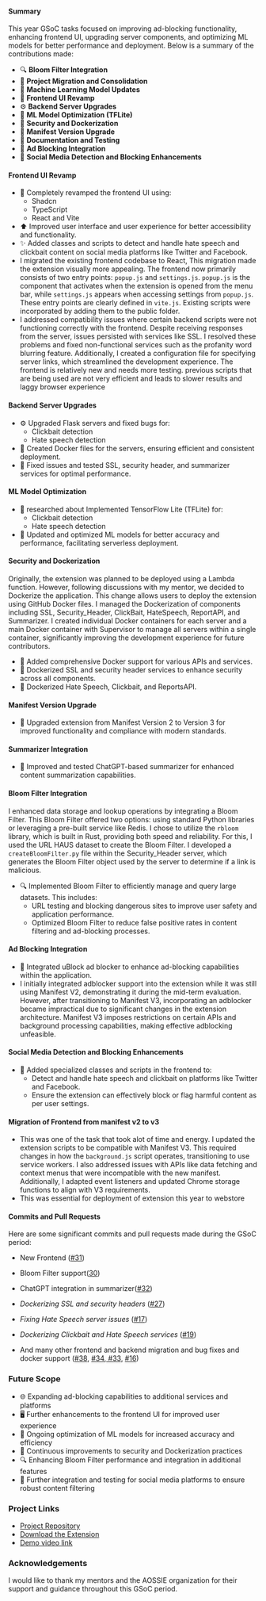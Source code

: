 #### Summary

This year GSoC tasks focused on improving ad-blocking functionality, enhancing frontend UI, upgrading server components, and optimizing ML models for better performance and deployment. Below is a summary of the contributions made:

- 🔍 **Bloom Filter Integration**
- 🔄 **Project Migration and Consolidation**
- 🧠 **Machine Learning Model Updates**
- 🎨 **Frontend UI Revamp**
- ⚙️ **Backend Server Upgrades**
- 🤖 **ML Model Optimization (TFLite)**
- 🔐 **Security and Dockerization**
- 🔄 **Manifest Version Upgrade**
- 📝 **Documentation and Testing**
- 🚫 **Ad Blocking Integration**
- 🧩 **Social Media Detection and Blocking Enhancements**




#### Frontend UI Revamp

- 🎨 Completely revamped the frontend UI using:
  - Shadcn
  - TypeScript
  - React and Vite
- ⬆️ Improved user interface and user experience for better accessibility and functionality.
- ✨ Added classes and scripts to detect and handle hate speech and clickbait content on social media platforms like Twitter and Facebook.
- I migrated the existing frontend codebase to React,  This migration made the extension visually more appealing. The frontend now primarily consists of two entry points: `popup.js` and `settings.js`. `popup.js` is the component that activates when the extension is opened from the menu bar, while `settings.js` appears when accessing settings from `popup.js`. These entry points are clearly defined in `vite.js`. Existing scripts were incorporated by adding them to the public folder.
- I addressed compatibility issues where certain backend scripts were not functioning correctly with the frontend. Despite receiving responses from the server, issues persisted with services like SSL. I resolved these problems and fixed non-functional services such as the profanity word blurring feature. Additionally, I created a configuration file for specifying server links, which streamlined the development experience. The frontend is relatively new and needs more testing. previous scripts that are being used are not very efficient and leads to slower results and laggy browser experience 

#### Backend Server Upgrades

- ⚙️ Upgraded Flask servers and fixed bugs for:
  - Clickbait detection
  - Hate speech detection
- 🐳 Created Docker files for the servers, ensuring efficient and consistent deployment.
- 🔧 Fixed issues and tested SSL, security header, and summarizer services for optimal performance.

#### ML Model Optimization

- 🤖 researched about Implemented TensorFlow Lite (TFLite) for:
  - Clickbait detection
  - Hate speech detection
- 🔄 Updated and optimized ML models for better accuracy and performance, facilitating serverless deployment.

#### Security and Dockerization
Originally, the extension was planned to be deployed using a Lambda function. However, following discussions with my mentor, we decided to Dockerize the application. This change allows users to deploy the extension using GitHub Docker files. I managed the Dockerization of components including SSL, Security_Header, ClickBait, HateSpeech, ReportAPI, and Summarizer. I created individual Docker containers for each server and a main Docker container with Supervisor to manage all servers within a single container, significantly improving the development experience for future contributors.
- 🐳 Added comprehensive Docker support for various APIs and services.
- 🔐 Dockerized SSL and security header services to enhance security across all components.
- 🐳 Dockerized Hate Speech, Clickbait, and ReportsAPI.

#### Manifest Version Upgrade

- 🔄 Upgraded extension from Manifest Version 2 to Version 3 for improved functionality and compliance with modern standards.

#### Summarizer Integration

- 📝 Improved and tested ChatGPT-based summarizer for enhanced content summarization capabilities.

#### Bloom Filter Integration
I enhanced data storage and lookup operations by integrating a Bloom Filter. This Bloom Filter offered two options: using standard Python libraries or leveraging a pre-built service like Redis. I chose to utilize the `rbloom` library, which is built in Rust, providing both speed and reliability. For this, I used the URL HAUS dataset to create the Bloom Filter. I developed a `createBloomFilter.py` file within the Security_Header server, which generates the Bloom Filter object used by the server to determine if a link is malicious.
- 🔍 Implemented Bloom Filter to efficiently manage and query large datasets. This includes:
  - URL testing and blocking dangerous sites to improve user safety and application performance.
  - Optimized Bloom Filter to reduce false positive rates in content filtering and ad-blocking processes.
#### Ad Blocking Integration

- 🚫 Integrated uBlock ad blocker to enhance ad-blocking capabilities within the application.
- I initially integrated adblocker support into the extension while it was still using Manifest V2, demonstrating it during the mid-term evaluation. However, after transitioning to Manifest V3, incorporating an adblocker became impractical due to significant changes in the extension architecture. Manifest V3 imposes restrictions on certain APIs and background processing capabilities, making effective adblocking unfeasible. 

#### Social Media Detection and Blocking Enhancements

- 🧩 Added specialized classes and scripts in the frontend to:
  - Detect and handle hate speech and clickbait on platforms like Twitter and Facebook.
  - Ensure the extension can effectively block or flag harmful content as per user settings.
#### Migration of Frontend from manifest v2 to v3
- This was one of the task that took alot of time and energy. I updated the extension scripts to be compatible with Manifest V3. This required changes in how the `background.js` script operates, transitioning to use service workers. I also addressed issues with APIs like data fetching and context menus that were incompatible with the new manifest. Additionally, I adapted event listeners and updated Chrome storage functions to align with V3 requirements.
- This was essential for deployment of extension this year to webstore

#### Commits and Pull Requests

Here are some significant commits and pull requests made during the GSoC period:

  - New Frontend ([#31](https://github.com/AOSSIE-Org/Social-Street-Smart/pull/31))
  - Bloom Filter support([30](https://github.com/AOSSIE-Org/Social-Street-Smart/pull/30)) 
  -  ChatGPT integration in summarizer([#32](https://github.com/AOSSIE-Org/Social-Street-Smart/pull/32))
  - *Dockerizing SSL and security headers* ([#27](https://github.com/AOSSIE-Org/Social-Street-Smart/pull/27))

  - *Fixing Hate Speech server issues* ([#17](https://github.com/AOSSIE-Org/Social-Street-Smart/pull/17))

  - *Dockerizing Clickbait and Hate Speech services* ([#19](https://github.com/AOSSIE-Org/Social-Street-Smart/pull/19))
   
  - And many other frontend and backend migration and bug fixes and docker support ([#38](https://github.com/AOSSIE-Org/Social-Street-Smart/pull/38), [#34](https://github.com/AOSSIE-Org/Social-Street-Smart/pull/34),[ #33](https://github.com/AOSSIE-Org/Social-Street-Smart/pull/33), [#16](https://github.com/AOSSIE-Org/Social-Street-Smart/pull/16))
  
### Future Scope

- 🌐 Expanding ad-blocking capabilities to additional services and platforms
- 🖥️ Further enhancements to the frontend UI for improved user experience
- 🔧 Ongoing optimization of ML models for increased accuracy and efficiency
- 🔄 Continuous improvements to security and Dockerization practices
- 🔍 Enhancing Bloom Filter performance and integration in additional features
- 🧩 Further integration and testing for social media platforms to ensure robust content filtering

### Project Links

- [Project Repository](https://github.com/AOSSIE-Org/Social-Street-Smart)
- [Download the Extension](https://chromewebstore.google.com/detail/social-street-smart/ddjcjpfkmcgpgpjhlmdenmionhbnpagm?hl=en&pli=1)
- [Demo video link](https://drive.google.com/file/d/1N-AS6fYFcRA741JNuWn_pTUWCnyNERh8/view?usp=drive_link)

### Acknowledgements

I would like to thank my mentors and the AOSSIE organization for their support and guidance throughout this GSoC period. 
